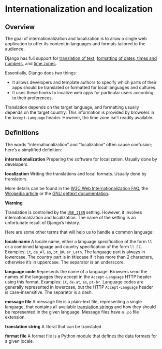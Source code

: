 # Internationalization and localization

## Overview

The goal of internationalization and localization is to allow a single web application to offer its content in languages and formats tailored to the audience.

Django has full support for [translation of text](https://docs.djangoproject.com/en/5.2/topics/i18n/translation/), [formatting of dates, times and numbers](https://docs.djangoproject.com/en/5.2/topics/i18n/formatting/), and [time zones](https://docs.djangoproject.com/en/5.2/topics/i18n/timezones/).

Essentially, Django does two things:

- It allows developers and template authors to specify which parts of their apps should be translated or formatted for local languages and cultures.
- It uses these hooks to localize web apps for particular users according to their preferences.

Translation depends on the target language, and formatting usually depends on the target country. This information is provided by browsers in the `Accept-Language` header. However, the time zone isn’t readily available.

## Definitions

The words “internationalization” and “localization” often cause confusion; here’s a simplified definition:

**internationalization**
Preparing the software for localization. Usually done by developers.

**localization**
Writing the translations and local formats. Usually done by translators.

More details can be found in the [W3C Web Internationalization FAQ](https://www.w3.org/International/questions/qa-i18n), the [Wikipedia article](https://en.wikipedia.org/wiki/Internationalization_and_localization) or the [GNU gettext documentation](https://www.gnu.org/software/gettext/manual/gettext.html#Concepts).

**Warning**

Translation is controlled by the [`USE_I18N`](https://docs.djangoproject.com/en/5.2/ref/settings/#std-setting-USE_I18N) setting. However, it involves internationalization and localization. The name of the setting is an unfortunate result of Django’s history.

Here are some other terms that will help us to handle a common language:

**locale name**
A locale name, either a language specification of the form `ll` or a combined language and country specification of the form `ll_CC`. Examples: `it`, `de_AT`, `es`, `pt_BR`, `sr_Latn`. The language part is always in lowercase. The country part is in titlecase if it has more than 2 characters, otherwise it’s in uppercase. The separator is an underscore.

**language code**
Represents the name of a language. Browsers send the names of the languages they accept in the `Accept-Language` HTTP header using this format. Examples: `it`, `de-at`, `es`, `pt-br`. Language codes are generally represented in lowercase, but the HTTP `Accept-Language` header is case-insensitive. The separator is a dash.

**message file**
A message file is a plain-text file, representing a single language, that contains all available [translation strings](#term-translation-string) and how they should be represented in the given language. Message files have a `.po` file extension.

**translation string**
A literal that can be translated.

**format file**
A format file is a Python module that defines the data formats for a given locale.